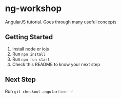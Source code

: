# ng-workshop

AngularJS tutorial. Goes through many useful concepts

## Getting Started

1. Install node or iojs
2. Run `npm install`
3. Run `npm run start`
4. Check this README to know your next step

## Next Step

Run `git checkout angularfire -f`
